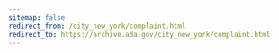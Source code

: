 ```yaml
---
sitemap: false 
redirect_from: /city_new_york/complaint.html 
redirect_to: https://archive.ada.gov/city_new_york/complaint.html 
---
```

